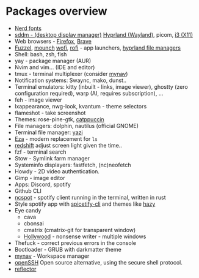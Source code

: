 # Packages overview

- [Nerd fonts](https://www.nerdfonts.com)
- [sddm - (desktop display manager)](https://wiki.archlinux.org/title/SDDM) [Hyprland (Wayland)](https://wiki.hypr.land), picom, [i3 (X11)](https://github.com/i3/i3)
- Web browsers - [Firefox](https://firefox.com), [Brave](https://brave.com)
- [Fuzzel](https://codeberg.org/dnkl/fuzzel), [mounch](https://github.com/chmouel/mounch) [wofi](https://github.com/SimplyCEO/wofi), [rofi](https://github.com/davatorium/rofi) - app launchers, [hyprland file managers](https://wiki.hypr.land/Useful-Utilities/File-Managers)
- Shell: bash, zsh, fish 
- yay - package manager (AUR)
- Nvim and vim... (IDE and editor)
- tmux - terminal multiplexer (consider [mynav](https://github.com/GianlucaP106/mynav))
- Notification systems: Swaync, mako, dunst.. 
- Terminal emulators: kitty (inbuilt - links, image viewer), ghostty (zero configuration required), warp (AI, requires subscription), ...
- feh - image viewer
- lxappearance, nwg-look, kvantum - theme selectors
- flameshot - take screenshot 
- Themes: rose-pine-gtk, [catppuccin](https://github.com/catppuccin)
- File managers: dolphin, nautilus (official GNOME)
- Terminal file manager: [yazi](https://github.com/sxyazi/yazi)
- [Eza](https://github.com/eza-community/eza) - modern replacement for `ls`
- [redshift](https://github.com/jonls/redshift) adjust screen light given the time..
- fzf - terminal search
- Stow - Symlink farm manager
- Systeminfo displayers: fastfetch, (nc)neofetch 
- Howdy - 2D video authentication.
- Gimp - image editor
- Apps: Discord, spotify
- Github CLI
- [ncspot](https://github.com/hrkfdn/ncspot) - spotify client running in the terminal, written in rust
- Style spotify app with [spicetify-cli](https://spicetify.app/docs/advanced-usage/installation/#aur) and themes like [hazy](https://github.com/Astromations/Hazy)
- Eye candy
    - cava
    - cbonsai
    - cmatrix (cmatrix-git for transparent window)
    - [Hollywood](https://aur.archlinux.org/packages/hollywood) - nonsense writer - multiple windows
- Thefuck - correct previous errors in the console
- Bootloader - GRUB with darkmatter theme
- [mynav](https://github.com/GianlucaP106/mynav) - Workspace manager
- [openSSH](https://wiki.archlinux.org/title/OpenSSH) Open source alternative, using the secure shell protocol.
- [reflector](https://wiki.archlinux.org/title/Reflector)

